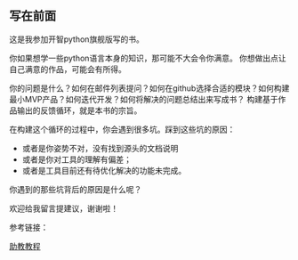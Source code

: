 ## 写在前面

这是我参加开智python旗舰版写的书。

你如果想学一些python语言本身的知识，那可能不大会令你满意。
你想做出点让自己满意的作品，可能会有所得。

你的问题是什么？如何在邮件列表提问？如何在github选择合适的模块？如何构建最小MVP产品？如何迭代开发？如何将解决的问题总结出来写成书？
构建基于作品输出的反馈循环，就是本书的宗旨。

在构建这个循环的过程中，你会遇到很多坑。踩到这些坑的原因：

- 或者是你姿势不对，没有找到源头的文档说明
- 或者是你对工具的理解有偏差；
- 或者是工具目前还有待优化解决的功能未完成。  

你遇到的那些坑背后的原因是什么呢？

欢迎给我留言提建议，谢谢啦！

参考链接：  

[助教教程](http://openmindclub.gitbooks.io/omooc-py/)

